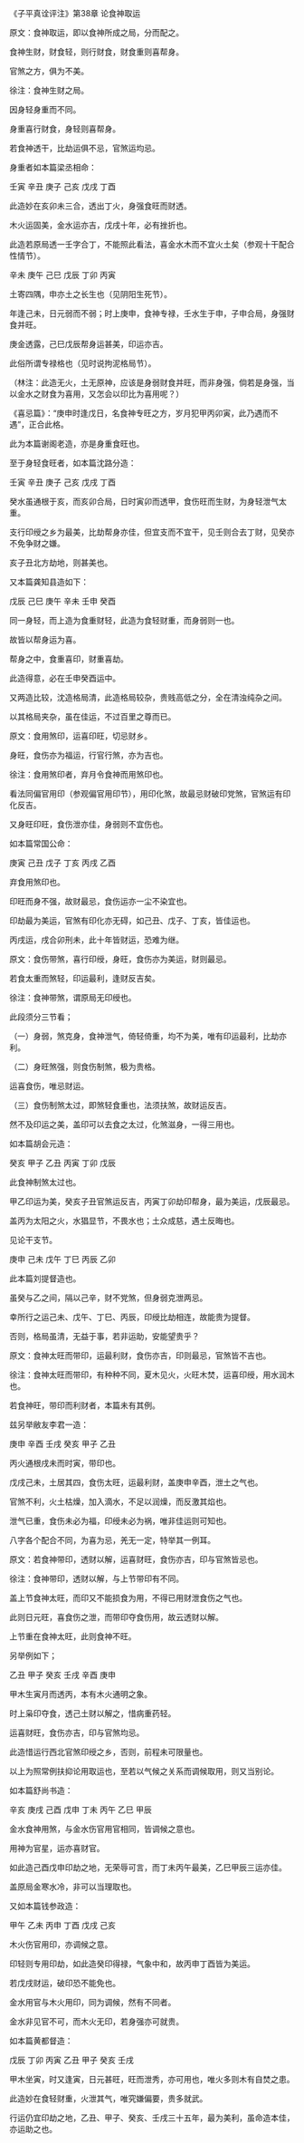 《子平真诠评注》第38章 论食神取运

原文：食神取运，即以食神所成之局，分而配之。

食神生财，财食轻，则行财食，财食重则喜帮身。

官煞之方，俱为不美。

徐注：食神生财之局。

因身轻身重而不同。

身重喜行财食，身轻则喜帮身。

若食神透干，比劫运俱不忌，官煞运均忌。

身重者如本篇梁丞相命：

壬寅 辛丑 庚子 己亥 戊戌 丁酉

此造妙在亥卯未三合，透出丁火，身强食旺而财透。

木火运固美，金水运亦吉，戊戌十年，必有挫折也。

此造若原局透一壬字合丁，不能照此看法，喜金水木而不宜火土矣（参观十干配合性情节）。

辛未 庚午 己巳 戊辰 丁卯 丙寅

土寄四隅，申亦土之长生也（见阴阳生死节）。

年逢己未，日元弱而不弱；时上庚申，食神专禄，壬水生于申，子申合局，身强财食并旺。

庚金透露，己巳戊辰帮身运甚美，印运亦吉。

此俗所谓专禄格也（见时说拘泥格局节）。

（林注：此造无火，土无原神，应该是身弱财食并旺，而非身强，倘若是身强，当以金水之财食为喜用，又怎会以印比为喜用呢？）

《喜忌篇》：“庚申时逢戊日，名食神专旺之方，岁月犯甲丙卯寅，此乃遇而不遇”，正合此格。

此为本篇谢阁老造，亦是身重食旺也。

至于身轻食旺者，如本篇沈路分造：

壬寅 辛丑 庚子 己亥 戊戌 丁酉

癸水虽通根于亥，而亥卯合局，日时寅卯而透甲，食伤旺而生财，为身轻泄气太重。

支行印绶之乡为最美，比劫帮身亦佳，但宜支而不宜干，见壬则合去丁财，见癸亦不免争财之嫌。

亥子丑北方劫地，则甚美也。

又本篇龚知县造如下：

戊辰 己巳 庚午 辛未 壬申 癸酉

同一身轻，而上造为食重财轻，此造为食轻财重，而身弱则一也。

故皆以帮身运为喜。

帮身之中，食重喜印，财重喜劫。

此造得意，必在壬申癸酉运中。

又两造比较，沈造格局清，此造格局较杂，贵贱高低之分，全在清浊纯杂之间。

以其格局夹杂，虽在佳运，不过百里之尊而已。

原文：食用煞印，运喜印旺，切忌财乡。

身旺，食伤亦为福运，行官行煞，亦为吉也。

徐注：食用煞印者，弃月令食神而用煞印也。

看法同偏官用印（参观偏官用印节），用印化煞，故最忌财破印党煞，官煞运有印化反吉。

又身旺印旺，食伤泄亦佳，身弱则不宜伤也。

如本篇常国公命：

庚寅 己丑 戊子 丁亥 丙戌 乙酉

弃食用煞印也。

印旺而身不强，故财最忌，食伤运亦一尘不染宜也。

印劫最为美运，官煞有印化亦无碍，如己丑、戊子、丁亥，皆佳运也。

丙戌运，戌合卯刑未，此十年皆财运，恐难为继。

原文：食伤带煞，喜行印绶，身旺，食伤亦为美运，财则最忌。

若食太重而煞轻，印运最利，逢财反吉矣。

徐注：食神带煞，谓原局无印绶也。

此段须分三节看；

（一）身弱，煞克身，食神泄气，倚轻倚重，均不为美，唯有印运最利，比劫亦利。

（二）身旺煞强，则食伤制煞，极为贵格。

运喜食伤，唯忌财运。

（三）食伤制煞太过，即煞轻食重也，法须扶煞，故财运反吉。

然不及印运之美，盖印可以去食之太过，化煞滋身，一得三用也。

如本篇胡会元造：

癸亥 甲子 乙丑 丙寅 丁卯 戊辰

此食神制煞太过也。

甲乙印运为美，癸亥子丑官煞运反吉，丙寅丁卯劫印帮身，最为美运，戊辰最忌。

盖丙为太阳之火，水猖显节，不畏水也；土众成慈，遇土反晦也。

见论干支节。

庚申 己未 戊午 丁巳 丙辰 乙卯

此本篇刘提督造也。

虽癸与乙之间，隔以己辛，财不党煞，但身弱克泄两忌。

幸所行之运己未、戊午、丁巳、丙辰，印绶比劫相连，故能贵为提督。

否则，格局虽清，无益于事，若非运助，安能望贵乎？

原文：食神太旺而带印，运最利财，食伤亦吉，印则最忌，官煞皆不吉也。

徐注：食神太旺而带印，有种种不同，夏木见火，火旺木焚，运喜印绶，用水润木也。

若食神旺，带印而利财者，本篇未有其例。

兹另举敝友李君一造：

庚申 辛酉 壬戌 癸亥 甲子 乙丑

丙火通根戌未而时寅，带印也。

戊戌己未，土居其四，食伤太旺，运最利财，盖庚申辛酉，泄土之气也。

官煞不利，火土枯燥，加入滴水，不足以润燥，而反激其焰也。

泄气已重，食伤未必为福，印绶未必为祸，唯非佳运则可知也。

八字各个配合不同，为喜为忌，羌无一定，特举其一例耳。

原文：若食神带印，透财以解，运喜财旺，食伤亦吉，印与官煞皆忌也。

徐注：食神带印，透财以解，与上节带印有不同。

盖上节食神太旺，而印又不能损食为用，不得已用财泄食伤之气也。

此则日元旺，喜食伤之泄，而带印夺食伤用，故云透财以解。

上节重在食神太旺，此则食神不旺。

另举例如下；

乙丑 甲子 癸亥 壬戌 辛酉 庚申

甲木生寅月而透丙，本有木火通明之象。

时上枭印夺食，透己土财以解之，惜病重药轻。

运喜财旺，食伤亦吉，印与官煞均忌。

此造惜运行西北官煞印绶之乡，否则，前程未可限量也。

以上为照常例扶抑论用取运也，至若以气候之关系而调候取用，则又当别论。

如本篇舒尚书造：

辛亥 庚戌 己酉 戊申 丁未 丙午 乙巳 甲辰

金水食神用煞，与金水伤官用官相同，皆调候之意也。

用神为官星，运亦喜财官。

如此造己酉戊申印劫之地，无荣辱可言，而丁未丙午最美，乙巳甲辰三运亦佳。

盖原局金寒水冷，非可以当理取也。

又如本篇钱参政造：

甲午 乙未 丙申 丁酉 戊戌 己亥

木火伤官用印，亦调候之意。

印轻则专用印劫，如此造癸印得禄，气象中和，故丙申丁酉皆为美运。

若戊戌财运，破印恐不能免也。

金水用官与木火用印，同为调候，然有不同者。

金水非见官不可，而木火无印，若身强亦可就贵。

如本篇黄都督造：

戊辰 丁卯 丙寅 乙丑 甲子 癸亥 壬戌

甲木坐寅，时又逢寅，日元甚旺，旺而泄秀，亦可用也，唯火多则木有自焚之患。

此造妙在食轻财重，火泄其气，唯究嫌偏要，贵多就武。

行运仍宜印劫之地，乙丑、甲子、癸亥、壬戌三十五年，最为美利，虽命造本佳，亦运助之也。


